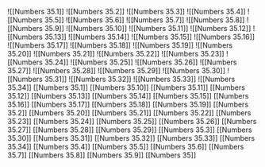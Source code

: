 ![[Numbers 35.1]]
![[Numbers 35.2]]
![[Numbers 35.3]]
![[Numbers 35.4]]
![[Numbers 35.5]]
![[Numbers 35.6]]
![[Numbers 35.7]]
![[Numbers 35.8]]
![[Numbers 35.9]]
![[Numbers 35.10]]
![[Numbers 35.11]]
![[Numbers 35.12]]
![[Numbers 35.13]]
![[Numbers 35.14]]
![[Numbers 35.15]]
![[Numbers 35.16]]
![[Numbers 35.17]]
![[Numbers 35.18]]
![[Numbers 35.19]]
![[Numbers 35.20]]
![[Numbers 35.21]]
![[Numbers 35.22]]
![[Numbers 35.23]]
![[Numbers 35.24]]
![[Numbers 35.25]]
![[Numbers 35.26]]
![[Numbers 35.27]]
![[Numbers 35.28]]
![[Numbers 35.29]]
![[Numbers 35.30]]
![[Numbers 35.31]]
![[Numbers 35.32]]
![[Numbers 35.33]]
![[Numbers 35.34]]
[[Numbers 35.1]]
[[Numbers 35.10]]
[[Numbers 35.11]]
[[Numbers 35.12]]
[[Numbers 35.13]]
[[Numbers 35.14]]
[[Numbers 35.15]]
[[Numbers 35.16]]
[[Numbers 35.17]]
[[Numbers 35.18]]
[[Numbers 35.19]]
[[Numbers 35.2]]
[[Numbers 35.20]]
[[Numbers 35.21]]
[[Numbers 35.22]]
[[Numbers 35.23]]
[[Numbers 35.24]]
[[Numbers 35.25]]
[[Numbers 35.26]]
[[Numbers 35.27]]
[[Numbers 35.28]]
[[Numbers 35.29]]
[[Numbers 35.3]]
[[Numbers 35.30]]
[[Numbers 35.31]]
[[Numbers 35.32]]
[[Numbers 35.33]]
[[Numbers 35.34]]
[[Numbers 35.4]]
[[Numbers 35.5]]
[[Numbers 35.6]]
[[Numbers 35.7]]
[[Numbers 35.8]]
[[Numbers 35.9]]
[[Numbers 35]]
